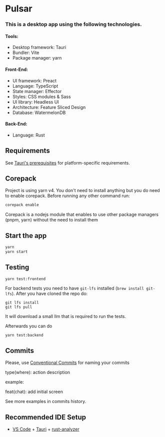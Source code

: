 # Pulsar

### This is a desktop app using the following technologies.

#### Tools:

- Desktop framework: Tauri
- Bundler: Vite
- Package manager: yarn

#### Front-End:

- UI framework: Preact
- Language: TypeScript
- State manager: Effector
- Styles: CSS modules & Sass
- UI library: Headless UI
- Architecture: Feature Sliced Design
- Database: WatermelonDB

#### Back-End:

- Language: Rust

## Requirements

See [Tauri's prerequisites](https://tauri.app/v1/guides/getting-started/prerequisites/) for platform-specific requirements.

## Corepack

Project is using yarn v4. You don't need to install anything but you do need to enable corepack. Before running any other command run:

```bash
corepack enable
```

Corepack is a nodejs module that enables to use other package managers (pnpm, yarn) without the need to install them

## Start the app

```bash
yarn
yarn start
```

## Testing

```bash
yarn test:frontend
```

For backend tests you need to have `git-lfs` installed (`brew install git-lfs`). After you have cloned the repo do:

```
git lfs install
git lfs pull
```

It will download a small llm that is required to run the tests.

Afterwards you can do

```
yarn test:backend
```

## Commits

Please, use [Conventional Commits](https://www.conventionalcommits.org/en/v1.0.0/#summary) for naming your commits

type(where): action description

example:

feat(chat): add initial screen

See more examples in commits history.

## Recommended IDE Setup

- [VS Code](https://code.visualstudio.com/) + [Tauri](https://marketplace.visualstudio.com/items?itemName=tauri-apps.tauri-vscode) + [rust-analyzer](https://marketplace.visualstudio.com/items?itemName=rust-lang.rust-analyzer)

